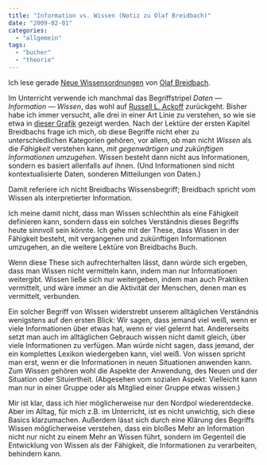 ```yaml
---
title: "Information vs. Wissen (Notiz zu Olaf Breidbach)"
date: "2009-02-01"
categories: 
  - "allgemein"
tags: 
  - "bucher"
  - "theorie"
---
```


Ich lese gerade [Neue Wissensordnungen](http://www.edition-unseld.de/titel26010-neue_wissensordnungen.html "Olaf Breidbach - Neue Wissensordnungen - Wie aus Informationen und Nachrichten kulturelles Wissen entsteht - edition unseld") von [Olaf Breidbach](http://www.ehh.uni-jena.de/Mitarbeiter/Prof_+Dr_+Dr_+Olaf+Breidbach.html "Prof. Dr. rer. nat. Dr. phil. Olaf Breidbach").

Im Unterricht verwende ich manchmal das Begriffstripel _Daten_ — _Information_ — _Wissen_, das wohl auf [Russell L. Ackoff](http://en.wikipedia.org/wiki/Russell_L._Ackoff "Russell L. Ackoff - Wikipedia, the free encyclopedia") zurückgeht. Bisher habe ich immer versucht, alle drei in einer Art Linie zu verstehen, so wie sie etwa in [dieser Grafik](http://www.nathan.com/thoughts/course.html#information "Nathan: Thoughts: Interaction Design Course Syllabus") gezeigt werden. Nach der Lektüre der ersten Kapitel Breidbachs frage ich mich, ob diese Begriffe nicht eher zu unterschiedlichen Kategorien gehören, vor allem, ob man nicht _Wissen_ als die _Fähigkeit_ verstehen kann, _mit gegenwärtigen und zukünftigen Informationen umzugehen_. Wissen besteht dann nicht aus Informationen, sondern es basiert allenfalls auf ihnen. (Und Informationen sind nicht kontextualisierte Daten, sonderen Mitteilungen von Daten.)

Damit referiere ich nicht Breidbachs Wissensbegriff; Breidbach spricht vom Wissen als interpretierter Information.

Ich meine damit nicht, dass man Wissen schlechthin als eine Fähigkeit definieren kann, sondern dass ein solches Verständnis dieses Begriffs heute sinnvoll sein könnte. Ich gehe mit der These, dass Wissen in der Fähigkeit besteht, mit vergangenen und zukünftigen Informationen umzugehen, an die weitere Lektüre von Breidbachs Buch.

Wenn diese These sich aufrechterhalten lässt, dann würde sich ergeben, dass man Wissen nicht vermitteln kann, indem man nur Informationen weitergibt. Wissen ließe sich nur weitergeben, indem man auch Praktiken vermittelt, und wäre immer an die Aktivität der Menschen, denen man es vermittelt, verbunden.

Ein solcher Begriff von Wissen widerstrebt unserem alltäglichen Verständnis wenigstens auf den ersten Blick: Wir sagen, dass jemand viel weiß, wenn er viele Informationen über etwas hat, wenn er viel gelernt hat. Andererseits setzt man auch im alltäglichen Gebrauch wissen nicht damit gleich, über viele Informationen zu verfügen. Man würde nicht sagen, dass jemand, der ein komplettes Lexikon wiedergeben kann, viel weiß. Von wissen spricht man erst, wenn er die Informationen in neuen Situationen anwenden kann. Zum Wissen gehören wohl die Aspekte der Anwendung, des Neuen und der Situation oder Situiertheit. (Abgesehen vom sozialen Aspekt: Vielleicht kann man nur in einer Gruppe oder als Mitglied einer Gruppe etwas wissen.)

Mir ist klar, dass ich hier möglicherweise nur den Nordpol wiederentdecke. Aber im Alltag, für mich z.B. im Unterricht, ist es nicht unwichtig, sich diese Basics klarzumachen. Außerdem lässt sich durch eine Klärung des Begriffs Wissen möglicherweise verstehen, dass ein bloßes Mehr an Information nicht nur nicht zu einem Mehr an Wissen führt, sondern im Gegenteil die Entwicklung von Wissen als der Fähigkeit, die Informationen zu verarbeiten, behindern kann.
